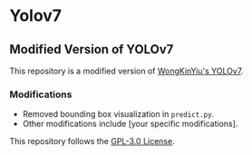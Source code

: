 # Yolov7
## Modified Version of YOLOv7

This repository is a modified version of [WongKinYiu's YOLOv7](https://github.com/WongKinYiu/yolov7).

### Modifications
- Removed bounding box visualization in `predict.py`.
- Other modifications include [your specific modifications].

This repository follows the [GPL-3.0 License](https://github.com/vahidrqa/Yolov7/blob/main/LICENSE).
